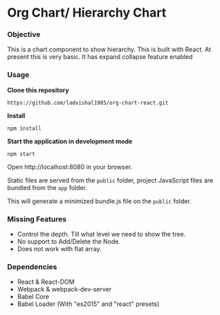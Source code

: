 Org Chart/ Hierarchy Chart
=====================

### Objective

This is a chart component to show hierarchy. This is built with React. At present this is very basic. It has expand collapse feature enabled

### Usage
**Clone this repository**
```
https://github.com/ladvishal1985/org-chart-react.git
```

**Install**
```
npm install
```

**Start the application in development mode**
```
npm start
```

Open http://localhost:8080 in your browser.

Static files are served from the `public` folder, project JavaScript files are bundled from the `app` folder.


This will generate a minimized bundle.js file on the `public` folder.


### Missing Features

* Control the depth. Till what level we need to show the tree.
* No support to Add/Delete the Node.
* Does not work with flat array. 

### Dependencies

* React & React-DOM
* Webpack & webpack-dev-server
* Babel Core
* Babel Loader (With "es2015" and "react" presets)
